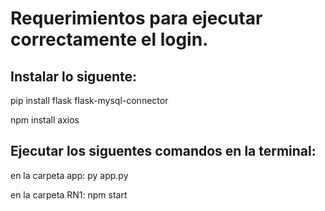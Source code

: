 # Requerimientos para ejecutar correctamente el login.

## Instalar lo siguente:
pip install flask flask-mysql-connector 

npm install axios

## Ejecutar los siguentes comandos en la terminal:
en la carpeta app: py app.py

en la carpeta RN1: npm start


